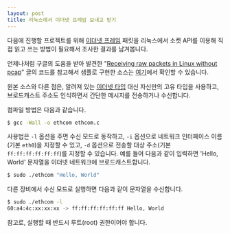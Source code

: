 ```yaml
---
layout: post
title: 리눅스에서 이더넷 프레임 보내고 받기
---
```


다음에 진행할 프로젝트를 위해 [이더넷 프레임](http://en.wikipedia.org/wiki/Ethernet_frame) 패킷을 리눅스에서 소켓 API를 이용해 직접 읽고 쓰는 방법이 필요해서 조사한 결과를 남겨봅니다.

언제나처럼 구글의 도움을 받아 발견한 "[Receiving raw packets in Linux without pcap](https://austinmarton.wordpress.com/2012/06/03/receiving-raw-packets-in-linux-without-pcap/)" 글의 코드를 참고해서 샘플로 구현한 소스는 [여기](https://gist.github.com/lethean/5fb0f493a1968939f2f7)에서 확인할 수 있습니다.

윈본 소스와 다른 점은, 알려져 있는 [이더넷 타입](http://en.wikipedia.org/wiki/EtherType) 대신 자신만의 고유 타입을 사용하고, 브로드캐스트 주소도 인식하면서 간단한 메시지를 전송하거나 수신합니다.

컴파일 방법은 다음과 같습니다.

```sh
$ gcc -Wall -o ethcom ethcom.c
```

사용법은 `-l` 옵션을 주면 수신 모드로 동작하고, `-i` 옵션으로 네트워크 인터페이스 이름(기본 `eth0`)을 지정할 수 있고, `-d` 옵션으로 전송할 대상 주소(기본 `ff:ff:ff:ff:ff:ff`)를 지정할 수 있습니다. 예를 들어 다음과 같이 입력하면 'Hello, World' 문자열을 이더넷 네트워크에 브로드캐스트합니다.

```sh
$ sudo ./ethcom "Hello, World"
```

다른 장비에서 수신 모드로 실행하면 다음과 같이 문자열을 수신합니다.

```sh
$ sudo ./ethcom -l
60:a4:4c:xx:xx:xx -> ff:ff:ff:ff:ff:ff Hello, World
```

참고로, 실행할 때 반드시 루트(root) 권한이어야 합니다.

